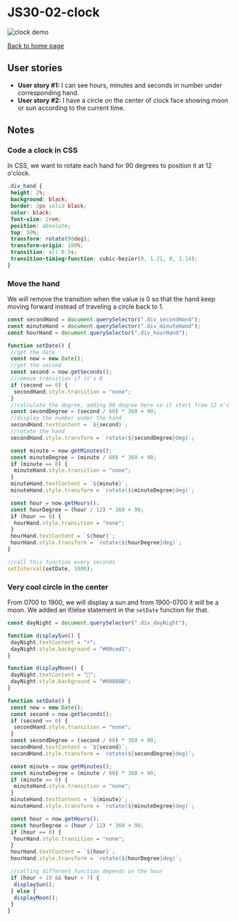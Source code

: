 # JS30-02-clock

![clock demo](../../images/clock.gif)

[Back to home page](https://ming-yong.github.io/JS30/)

## User stories

- **User story #1:** I can see hours, minutes and seconds in number under corresponding hand.
- **User story #2:** I have a circle on the center of clock face showing moon or sun according to the current time.

## Notes

### Code a clock in CSS

In CSS, we want to rotate each hand for 90 degrees to position it at 12 o'clock.

```css
.div_hand {
 height: 2%;
 background: black;
 border: 2px solid black;
 color: black;
 font-size: 2rem;
 position: absolute;
 top: 50%;
 transform: rotate(90deg);
 transform-origin: 100%;
 transition: all 0.5s;
 transition-timing-function: cubic-bezier(0, 1.21, 0, 1.14);
}
```

### Move the hand

We will remove the transition when the value is 0 so that the hand keep moving forward instead of traveling a circle back to 1.

```js
const secondHand = document.querySelector(".div_secondHand");
const minuteHand = document.querySelector(".div_minuteHand");
const hourHand = document.querySelector(".div_hourHand");

function setDate() {
 //get the date
 const now = new Date();
 //get the second
 const second = now.getSeconds();
 //remove transition if it's 0
 if (second == 0) {
  secondHand.style.transition = "none";
 }
 //calculate the degree, adding 90 degree here so it start from 12 o'clock
 const secondDegree = (second / 60) * 360 + 90;
 //display the number under the hand
 secondHand.textContent = `${second}`;
 //rotate the hand
 secondHand.style.transform = `rotate(${secondDegree}deg)`;

 const minute = now.getMinutes();
 const minuteDegree = (minute / 60) * 360 + 90;
 if (minute == 0) {
  minuteHand.style.transition = "none";
 }
 minuteHand.textContent = `${minute}`;
 minuteHand.style.transform = `rotate(${minuteDegree}deg)`;

 const hour = now.getHours();
 const hourDegree = (hour / 12) * 360 + 90;
 if (hour == 0) {
  hourHand.style.transition = "none";
 }
 hourHand.textContent = `${hour}`;
 hourHand.style.transform = `rotate(${hourDegree}deg)`;
}

//call this function every seconds
setInterval(setDate, 1000);
```

### Very cool circle in the center

From 0700 to 1900, we will display a sun and from 1900-0700 it will be a moon. We added an if/else statement in the `setDate` function for that.

```js
const dayNight = document.querySelector(".div_dayNight");

function displaySun() {
 dayNight.textContent = "☀️";
 dayNight.style.background = "#00ced1";
}

function displayMoon() {
 dayNight.textContent = "🌙";
 dayNight.style.background = "#008B8B";
}

function setDate() {
 const now = new Date();
 const second = now.getSeconds();
 if (second == 0) {
  secondHand.style.transition = "none";
 }
 const secondDegree = (second / 60) * 360 + 90;
 secondHand.textContent = `${second}`;
 secondHand.style.transform = `rotate(${secondDegree}deg)`;

 const minute = now.getMinutes();
 const minuteDegree = (minute / 60) * 360 + 90;
 if (minute == 0) {
  minuteHand.style.transition = "none";
 }
 minuteHand.textContent = `${minute}`;
 minuteHand.style.transform = `rotate(${minuteDegree}deg)`;

 const hour = now.getHours();
 const hourDegree = (hour / 12) * 360 + 90;
 if (hour == 0) {
  hourHand.style.transition = "none";
 }
 hourHand.textContent = `${hour}`;
 hourHand.style.transform = `rotate(${hourDegree}deg)`;

 //calling different function depends on the hour
 if (hour < 19 && hour > 7) {
  displaySun();
 } else {
  displayMoon();
 }
}
```


